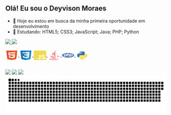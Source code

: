 ## Olá! Eu sou o Deyvison Moraes 
- 🔭 Hoje eu estou em busca da minha primeira oportunidade em desenvolvimento 
- 🌱 Estudando: HTML5; CSS3; JavaScript; Java; PHP; Python 

<div>
    <a href="https://github.com/DeyvisonMoraes05">
        <img height="150em" src="https://github-readme-stats.vercel.app/api?username=DeyvisonMoraes05&show_icons=true&theme=vue&include_all_commits=true&count_private=true" />
        <img height="150em" src="https://github-readme-stats.vercel.app/api/top-langs/?username=DeyvisonMoraes05&layout=compact&langs_count=7&theme=vue" />
</div>
<div style="display: inline_block"><br>
    <img align="center" alt="Deyvison-HTML" height="30" width="40" src="https://raw.githubusercontent.com/devicons/devicon/master/icons/html5/html5-original.svg">
    <img align="center" alt="Deyvison-CSS" height="30" width="40" src="https://raw.githubusercontent.com/devicons/devicon/master/icons/css3/css3-original.svg">
    <img align="center" alt="Deyvison-Js" height="30" width="40" src="https://raw.githubusercontent.com/devicons/devicon/master/icons/javascript/javascript-plain.svg">
    <img align="center" alt="Deyvison-Java" height="30" width="40" src="https://raw.githubusercontent.com/devicons/devicon/master/icons/java/java-plain.svg">
    <img align="center" alt="Deyvison-PHP" height="30" width="40" src="https://raw.githubusercontent.com/devicons/devicon/master/icons/php/php-plain.svg">
    <img align="center" alt="Deyvison-Python" height="30" width="40" src="https://raw.githubusercontent.com/devicons/devicon/master/icons/python/python-original.svg">
</div>

##

<div>
    <a href="https://www.instagram.com/davidsonthiagogdm/" target="_blank"><img src="https://img.shields.io/badge/-Instagram-%23E4405F?style=for-the-badge&logo=instagram&logoColor=white" target="_blank"></a>
    <a href="mailto:moraes.deyvison20@gmail.com"><img src="https://img.shields.io/badge/-Gmail-%23333?style=for-the-badge&logo=gmail&logoColor=white" target="_blank"></a>
    <a href="https://www.linkedin.com/in/deyvison-thiago-gomes-de-moraes-304280126/" target="_blank"><img src="https://img.shields.io/badge/-LinkedIn-%230077B5?style=for-the-badge&logo=linkedin&logoColor=white" target="_blank"></a>
<img src="https://github.com/DeyvisonMoraes05/DeyvisonMoraes05/blob/output/github-contribution-grid-snake.svg" alt="cobrinha">
    
</div>

